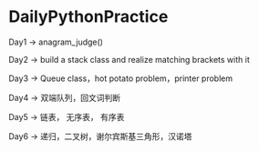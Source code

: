 # DailyPythonPractice
Day1 -> anagram_judge()

Day2 -> build a stack class and realize matching brackets with it

Day3 -> Queue class，hot potato problem，printer problem

Day4 -> 双端队列，回文词判断

Day5 -> 链表， 无序表， 有序表

Day6 -> 递归，二叉树，谢尔宾斯基三角形，汉诺塔
